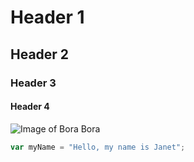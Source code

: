 # Header 1
## Header 2
### Header 3
#### Header 4

![Image of Bora Bora](https://media.istockphoto.com/id/585487404/photo/bora-bora-tahiti-mt-otemanu.jpg?s=612x612&w=0&k=20&c=Bu2OnXGXVip__Q5tYUBNPE-x7OVyA6I9WGo4LHDFz2w=)

``` javascript
var myName = "Hello, my name is Janet";
```
